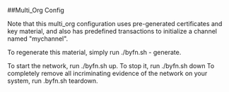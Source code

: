 
##Multi_Org Config

Note that this multi_org configuration uses pre-generated certificates and key material, and also has predefined transactions to initialize a channel named "mychannel".

To regenerate this material, simply run ./byfn.sh - generate.

To start the network, run ./byfn.sh up. To stop it, run ./byfn.sh down To completely remove all incriminating evidence of the network on your system, run .byfn.sh teardown.
